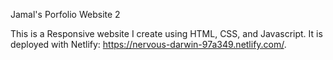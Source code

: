 Jamal's Porfolio Website 2

This is a Responsive website I create using HTML, CSS, and Javascript. It is deployed with Netlify: https://nervous-darwin-97a349.netlify.com/.
